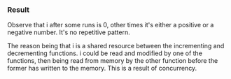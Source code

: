 ### Result
 Observe that i after some runs is 0, other times it's either a positive or a negative number.
 It's no repetitive pattern.

 The reason being that i is a shared resource between the incrementing and decrementing functions.
 i could be read and modified by one of the functions, then being read from memory by the other function
 before the former has written to the memory. This is a result of concurrency.